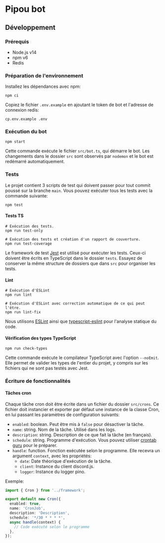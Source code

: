 # Pipou bot

## Développement

### Prérequis

- Node.js v14
- npm v6
- Redis

### Préparation de l'environnement

Installez les dépendances avec npm:

```console
npm ci
```

Copiez le fichier `.env.example` en ajoutant le token de bot et l'adresse de connexion redis:

```console
cp.env.example .env
```

### Exécution du bot

```console
npm start
```

Cette commande exécute le fichier `src/bot.ts`, qui démarre le bot. Les changements dans le dossier `src` sont observés par `nodemon` et le bot est redémarré automatiquement.

### Tests

Le projet contient 3 scripts de test qui doivent passer pour tout commit poussé sur la branche `main`. Vous pouvez exécuter tous les tests avec la commande suivante:

```console
npm test
```

#### Tests TS

```console
# Exécution des tests.
npm run test-only

# Exécution des tests et création d'un rapport de couverture.
npm run test-coverage
```

Le framework de test [Jest](https://jestjs.io/) est utilisé pour exécuter les tests. Ceux-ci doivent être écrits en TypeScript dans le dossier `tests`. Essayez de conserver la même structure de dossiers que dans `src` pour organiser les tests.

#### Lint

```console
# Exécution d'ESLint
npm run lint

# Exécution d'ESLint avec correction automatique de ce qui peut l'être.
npm run lint-fix
```

Nous utilisons [ESLint](https://eslint.org/) ainsi que [typescript-eslint](https://github.com/typescript-eslint/typescript-eslint) pour l'analyse statique du code.

#### Vérification des types TypeScript

```console
npm run check-types
```

Cette commande exécute le compilateur TypeScript avec l'option `--noEmit`. Elle permet de valider les types de l'entier du projet, y compris sur les fichiers qui ne sont pas testés avec Jest.

### Écriture de fonctionnalités

#### Tâches cron

Chaque tâche cron doit être écrite dans un fichier du dossier `src/crons`. Ce
fichier doit instancier et exporter par défaut une instance de la classe Cron,
en lui passant les paramètres de configuration suivants:

- `enabled`: boolean. Peut être mis à `false` pour désactiver la tâche.
- `name`: string. Nom de la tâche. Utilisé dans les logs.
- `description`: string. Description de ce que fait la tâche (en français).
- `schedule`: string. Programme d'exécution. Vous pouvez utiliser [crontab guru](https://crontab.guru/) pour le préparer.
- `handle`: function. Fonction exécutée selon le programme. Elle recevra un argument `context`, avec les propriétés:
  - `date`: Date théorique d'exécution de la tâche.
  - `client`: Instance du client discord.js.
  - `logger`: Instance du logger pino.

Exemple:

```ts
import { Cron } from '../framework';

export default new Cron({
  enabled: true,
  name: 'CronJob',
  description: 'Description',
  schedule: '*/30 * * * *',
  async handle(context) {
    // Code exécuté selon le programme
  },
});
```
